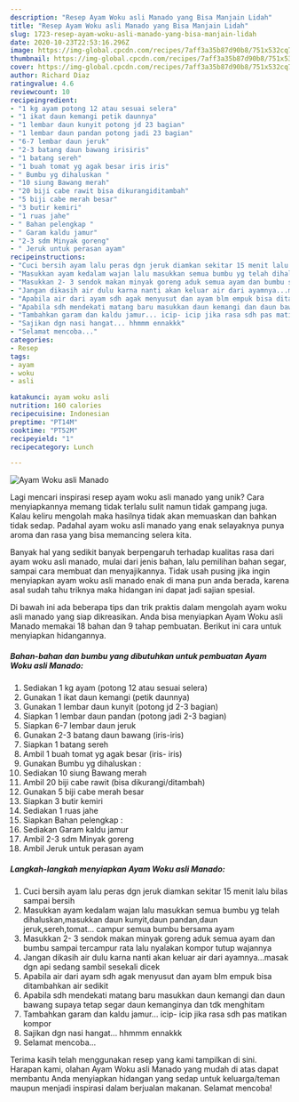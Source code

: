 ```yaml
---
description: "Resep Ayam Woku asli Manado yang Bisa Manjain Lidah"
title: "Resep Ayam Woku asli Manado yang Bisa Manjain Lidah"
slug: 1723-resep-ayam-woku-asli-manado-yang-bisa-manjain-lidah
date: 2020-10-23T22:53:16.296Z
image: https://img-global.cpcdn.com/recipes/7aff3a35b87d90b8/751x532cq70/ayam-woku-asli-manado-foto-resep-utama.jpg
thumbnail: https://img-global.cpcdn.com/recipes/7aff3a35b87d90b8/751x532cq70/ayam-woku-asli-manado-foto-resep-utama.jpg
cover: https://img-global.cpcdn.com/recipes/7aff3a35b87d90b8/751x532cq70/ayam-woku-asli-manado-foto-resep-utama.jpg
author: Richard Diaz
ratingvalue: 4.6
reviewcount: 10
recipeingredient:
- "1 kg ayam potong 12 atau sesuai selera"
- "1 ikat daun kemangi petik daunnya"
- "1 lembar daun kunyit potong jd 23 bagian"
- "1 lembar daun pandan potong jadi 23 bagian"
- "6-7 lembar daun jeruk"
- "2-3 batang daun bawang irisiris"
- "1 batang sereh"
- "1 buah tomat yg agak besar iris iris"
- " Bumbu yg dihaluskan "
- "10 siung Bawang merah"
- "20 biji cabe rawit bisa dikurangiditambah"
- "5 biji cabe merah besar"
- "3 butir kemiri"
- "1 ruas jahe"
- " Bahan pelengkap "
- " Garam kaldu jamur"
- "2-3 sdm Minyak goreng"
- " Jeruk untuk perasan ayam"
recipeinstructions:
- "Cuci bersih ayam lalu peras dgn jeruk diamkan sekitar 15 menit lalu bilas sampai bersih"
- "Masukkan ayam kedalam wajan lalu masukkan semua bumbu yg telah dihaluskan,masukkan daun kunyit,daun pandan,daun jeruk,sereh,tomat... campur semua bumbu bersama ayam"
- "Masukkan 2- 3 sendok makan minyak goreng aduk semua ayam dan bumbu sampai tercampur rata lalu nyalakan kompor tutup wajannya"
- "Jangan dikasih air dulu karna nanti akan keluar air dari ayamnya...masak dgn api sedang sambil sesekali dicek"
- "Apabila air dari ayam sdh agak menyusut dan ayam blm empuk bisa ditambahkan air sedikit"
- "Apabila sdh mendekati matang baru masukkan daun kemangi dan daun bawang supaya tetap segar daun kemanginya dan tdk menghitam"
- "Tambahkan garam dan kaldu jamur... icip- icip jika rasa sdh pas matikan kompor"
- "Sajikan dgn nasi hangat... hhmmm ennakkk"
- "Selamat mencoba..."
categories:
- Resep
tags:
- ayam
- woku
- asli

katakunci: ayam woku asli 
nutrition: 160 calories
recipecuisine: Indonesian
preptime: "PT14M"
cooktime: "PT52M"
recipeyield: "1"
recipecategory: Lunch

---
```



![Ayam Woku asli Manado](https://img-global.cpcdn.com/recipes/7aff3a35b87d90b8/751x532cq70/ayam-woku-asli-manado-foto-resep-utama.jpg)

Lagi mencari inspirasi resep ayam woku asli manado yang unik? Cara menyiapkannya memang tidak terlalu sulit namun tidak gampang juga. Kalau keliru mengolah maka hasilnya tidak akan memuaskan dan bahkan tidak sedap. Padahal ayam woku asli manado yang enak selayaknya punya aroma dan rasa yang bisa memancing selera kita.

Banyak hal yang sedikit banyak berpengaruh terhadap kualitas rasa dari ayam woku asli manado, mulai dari jenis bahan, lalu pemilihan bahan segar, sampai cara membuat dan menyajikannya. Tidak usah pusing jika ingin menyiapkan ayam woku asli manado enak di mana pun anda berada, karena asal sudah tahu triknya maka hidangan ini dapat jadi sajian spesial.




Di bawah ini ada beberapa tips dan trik praktis dalam mengolah ayam woku asli manado yang siap dikreasikan. Anda bisa menyiapkan Ayam Woku asli Manado memakai 18 bahan dan 9 tahap pembuatan. Berikut ini cara untuk menyiapkan hidangannya.

<!--inarticleads1-->

##### Bahan-bahan dan bumbu yang dibutuhkan untuk pembuatan Ayam Woku asli Manado:

1. Sediakan 1 kg ayam (potong 12 atau sesuai selera)
1. Gunakan 1 ikat daun kemangi (petik daunnya)
1. Gunakan 1 lembar daun kunyit (potong jd 2-3 bagian)
1. Siapkan 1 lembar daun pandan (potong jadi 2-3 bagian)
1. Siapkan 6-7 lembar daun jeruk
1. Gunakan 2-3 batang daun bawang (iris-iris)
1. Siapkan 1 batang sereh
1. Ambil 1 buah tomat yg agak besar (iris- iris)
1. Gunakan  Bumbu yg dihaluskan :
1. Sediakan 10 siung Bawang merah
1. Ambil 20 biji cabe rawit (bisa dikurangi/ditambah)
1. Gunakan 5 biji cabe merah besar
1. Siapkan 3 butir kemiri
1. Sediakan 1 ruas jahe
1. Siapkan  Bahan pelengkap :
1. Sediakan  Garam kaldu jamur
1. Ambil 2-3 sdm Minyak goreng
1. Ambil  Jeruk untuk perasan ayam




<!--inarticleads2-->

##### Langkah-langkah menyiapkan Ayam Woku asli Manado:

1. Cuci bersih ayam lalu peras dgn jeruk diamkan sekitar 15 menit lalu bilas sampai bersih
1. Masukkan ayam kedalam wajan lalu masukkan semua bumbu yg telah dihaluskan,masukkan daun kunyit,daun pandan,daun jeruk,sereh,tomat... campur semua bumbu bersama ayam
1. Masukkan 2- 3 sendok makan minyak goreng aduk semua ayam dan bumbu sampai tercampur rata lalu nyalakan kompor tutup wajannya
1. Jangan dikasih air dulu karna nanti akan keluar air dari ayamnya...masak dgn api sedang sambil sesekali dicek
1. Apabila air dari ayam sdh agak menyusut dan ayam blm empuk bisa ditambahkan air sedikit
1. Apabila sdh mendekati matang baru masukkan daun kemangi dan daun bawang supaya tetap segar daun kemanginya dan tdk menghitam
1. Tambahkan garam dan kaldu jamur... icip- icip jika rasa sdh pas matikan kompor
1. Sajikan dgn nasi hangat... hhmmm ennakkk
1. Selamat mencoba...




Terima kasih telah menggunakan resep yang kami tampilkan di sini. Harapan kami, olahan Ayam Woku asli Manado yang mudah di atas dapat membantu Anda menyiapkan hidangan yang sedap untuk keluarga/teman maupun menjadi inspirasi dalam berjualan makanan. Selamat mencoba!
